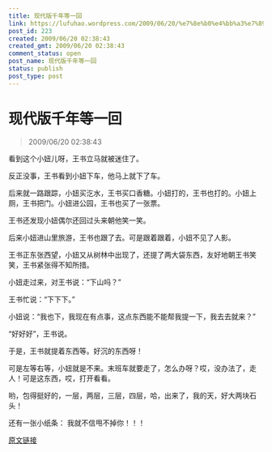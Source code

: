 ```yaml
---
title: 现代版千年等一回
link: https://lufuhao.wordpress.com/2009/06/20/%e7%8e%b0%e4%bb%a3%e7%89%88%e5%8d%83%e5%b9%b4%e7%ad%89%e4%b8%80%e5%9b%9e/
post_id: 223
created: 2009/06/20 02:38:43
created_gmt: 2009/06/20 02:38:43
comment_status: open
post_name: 现代版千年等一回
status: publish
post_type: post
---
```


# 现代版千年等一回

> 2009/06/20 02:38:43

 

看到这个小妞儿呀，王书立马就被迷住了。

反正没事，王书看到小妞下车，他马上就下了车。

后来就一路跟踪，小妞买汔水，王书买口香糖。小妞打的，王书也打的。小妞上厕，王书把门。小妞进公园，王书也买了一张票。

王书还发现小妞偶尔还回过头来朝他笑一笑。


后来小妞进山里旅游，王书也跟了去。可是跟着跟着，小妞不见了人影。

王书正东张西望，小妞又从树林中出现了，还提了两大袋东西，友好地朝王书笑笑，王书紧张得不知所措。

小妞走过来，对王书说：“下山吗？”

王书忙说：“下下下。”

小妞说：“我也下，我现在有点事，这点东西能不能帮我提一下，我去去就来？”

“好好好”，王书说。

于是，王书就提着东西等。好沉的东西呀！

可是左等右等，小妞就是不来。末班车就要走了，怎么办呀？哎，没办法了，走人！可是这东西，哎，打开看看。

哟，包得挺好的，一层，两层，三层，四层，哈，出来了，我的天，好大两块石头！

还有一张小纸条： 我就不信甩不掉你！！！

[原文链接](http://www.hjcz.org/bbs/read.php?tid=192843)
